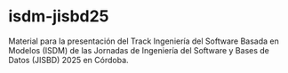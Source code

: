 # isdm-jisbd25
Material para la presentación del Track Ingeniería del Software Basada en Modelos (ISDM) de las Jornadas de Ingeniería del Software y Bases de Datos (JISBD) 2025 en Córdoba.
